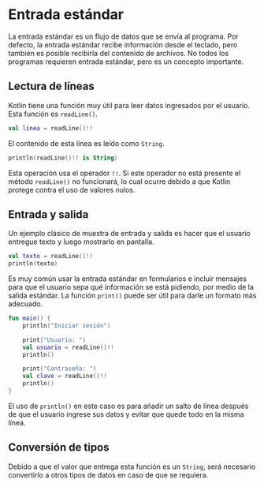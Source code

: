 # Entrada estándar

La entrada estándar es un flujo de datos que se envía al programa.
Por defecto, la entrada estándar recibe información desde el teclado, pero también es posible recibirla del contenido de archivos.
No todos los programas requieren entrada estándar, pero es un concepto importante.

## Lectura de líneas

Kotlin tiene una función muy útil para leer datos ingresados por el usuario.
Esta función es `readLine()`.

```kotlin
val linea = readLine()!!
```

El contenido de esta línea es leído como `String`.

```kotlin
println(readLine()!! is String)
```

Esta operación usa el operador `!!`.
Si este operador no está presente el método `readLine()` no funcionará, lo cual ocurre debido a que Kotlin protege contra el uso de valores nulos.

## Entrada y salida

Un ejemplo clásico de muestra de entrada y salida es hacer que el usuario entregue texto y luego mostrarlo en pantalla.

```kotlin
val texto = readLine()!!
println(texto)
```

Es muy común usar la entrada estándar en formularios e incluir mensajes para que el usuario sepa qué información se está pidiendo, por medio de la salida estándar.
La función `print()` puede ser útil para darle un formato más adecuado.

```kotlin
fun main() {
    println("Iniciar sesión")

    print("Usuario: ")
    val usuario = readLine()!!
    println()

    print("Contraseña: ")
    val clave = readLine()!!
    println()
}
```

El uso de `println()` en este caso es para añadir un salto de línea después de que el usuario ingrese sus datos y evitar que quede todo en la misma línea.

## Conversión de tipos

Debido a que el valor que entrega esta función es un `String`, será necesario convertirlo a otros tipos de datos en caso de que se requiera.

```kotlin
```
